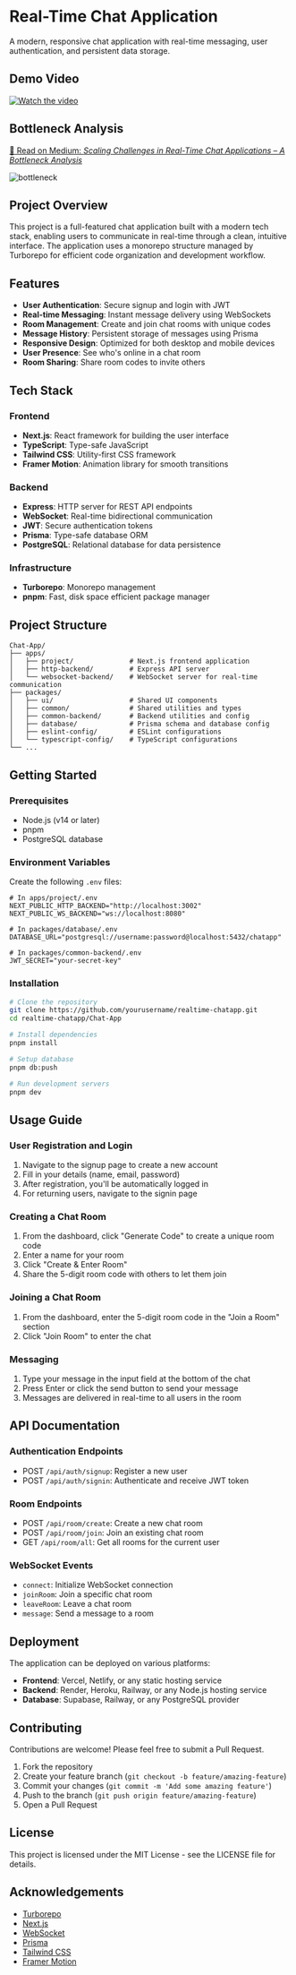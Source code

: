 # Real-Time Chat Application

A modern, responsive chat application with real-time messaging, user authentication, and persistent data storage.

## Demo Video
[![Watch the video](https://img.youtube.com/vi/uW6bc6scixM/0.jpg)](https://www.youtube.com/watch?v=uW6bc6scixM)

## Bottleneck Analysis
[📖 Read on Medium: *Scaling Challenges in Real-Time Chat Applications – A Bottleneck Analysis*](https://medium.com/@harshitweb3/scaling-challenges-in-real-time-chat-applications-a-bottleneck-analysis-c3250346d756)

![bottleneck](https://github.com/user-attachments/assets/5779f2be-2014-4541-be0c-0c622b5d4a3c)

## Project Overview

This project is a full-featured chat application built with a modern tech stack, enabling users to communicate in real-time through a clean, intuitive interface. The application uses a monorepo structure managed by Turborepo for efficient code organization and development workflow.

## Features

- **User Authentication**: Secure signup and login with JWT
- **Real-time Messaging**: Instant message delivery using WebSockets
- **Room Management**: Create and join chat rooms with unique codes
- **Message History**: Persistent storage of messages using Prisma
- **Responsive Design**: Optimized for both desktop and mobile devices
- **User Presence**: See who's online in a chat room
- **Room Sharing**: Share room codes to invite others

## Tech Stack

### Frontend
- **Next.js**: React framework for building the user interface
- **TypeScript**: Type-safe JavaScript
- **Tailwind CSS**: Utility-first CSS framework
- **Framer Motion**: Animation library for smooth transitions

### Backend
- **Express**: HTTP server for REST API endpoints
- **WebSocket**: Real-time bidirectional communication
- **JWT**: Secure authentication tokens
- **Prisma**: Type-safe database ORM
- **PostgreSQL**: Relational database for data persistence

### Infrastructure
- **Turborepo**: Monorepo management
- **pnpm**: Fast, disk space efficient package manager

## Project Structure

```
Chat-App/
├── apps/
│   ├── project/              # Next.js frontend application
│   ├── http-backend/         # Express API server
│   └── websocket-backend/    # WebSocket server for real-time communication
├── packages/
│   ├── ui/                   # Shared UI components
│   ├── common/               # Shared utilities and types
│   ├── common-backend/       # Backend utilities and config
│   ├── database/             # Prisma schema and database config
│   ├── eslint-config/        # ESLint configurations
│   └── typescript-config/    # TypeScript configurations
└── ...
```

## Getting Started

### Prerequisites

- Node.js (v14 or later)
- pnpm
- PostgreSQL database

### Environment Variables

Create the following `.env` files:

```
# In apps/project/.env
NEXT_PUBLIC_HTTP_BACKEND="http://localhost:3002"
NEXT_PUBLIC_WS_BACKEND="ws://localhost:8080"

# In packages/database/.env
DATABASE_URL="postgresql://username:password@localhost:5432/chatapp"

# In packages/common-backend/.env
JWT_SECRET="your-secret-key"
```

### Installation

```bash
# Clone the repository
git clone https://github.com/yourusername/realtime-chatapp.git
cd realtime-chatapp/Chat-App

# Install dependencies
pnpm install

# Setup database
pnpm db:push

# Run development servers
pnpm dev
```

## Usage Guide

### User Registration and Login
1. Navigate to the signup page to create a new account
2. Fill in your details (name, email, password)
3. After registration, you'll be automatically logged in
4. For returning users, navigate to the signin page

### Creating a Chat Room
1. From the dashboard, click "Generate Code" to create a unique room code
2. Enter a name for your room
3. Click "Create & Enter Room"
4. Share the 5-digit room code with others to let them join

### Joining a Chat Room
1. From the dashboard, enter the 5-digit room code in the "Join a Room" section
2. Click "Join Room" to enter the chat

### Messaging
1. Type your message in the input field at the bottom of the chat
2. Press Enter or click the send button to send your message
3. Messages are delivered in real-time to all users in the room

## API Documentation

### Authentication Endpoints
- POST `/api/auth/signup`: Register a new user
- POST `/api/auth/signin`: Authenticate and receive JWT token

### Room Endpoints
- POST `/api/room/create`: Create a new chat room
- POST `/api/room/join`: Join an existing chat room
- GET `/api/room/all`: Get all rooms for the current user

### WebSocket Events
- `connect`: Initialize WebSocket connection
- `joinRoom`: Join a specific chat room
- `leaveRoom`: Leave a chat room
- `message`: Send a message to a room

## Deployment

The application can be deployed on various platforms:

- **Frontend**: Vercel, Netlify, or any static hosting service
- **Backend**: Render, Heroku, Railway, or any Node.js hosting service
- **Database**: Supabase, Railway, or any PostgreSQL provider

## Contributing

Contributions are welcome! Please feel free to submit a Pull Request.

1. Fork the repository
2. Create your feature branch (`git checkout -b feature/amazing-feature`)
3. Commit your changes (`git commit -m 'Add some amazing feature'`)
4. Push to the branch (`git push origin feature/amazing-feature`)
5. Open a Pull Request

## License

This project is licensed under the MIT License - see the LICENSE file for details.

## Acknowledgements

- [Turborepo](https://turbo.build/repo)
- [Next.js](https://nextjs.org/)
- [WebSocket](https://github.com/websockets/ws)
- [Prisma](https://www.prisma.io/)
- [Tailwind CSS](https://tailwindcss.com/)
- [Framer Motion](https://www.framer.com/motion/)

